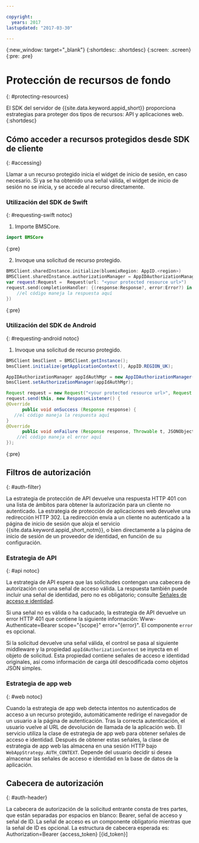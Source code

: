 ```yaml
---

copyright:
  years: 2017
lastupdated: "2017-03-30"

---
```


{:new_window: target="_blank"}
{:shortdesc: .shortdesc}
{:screen: .screen}
{:pre: .pre}

# Protección de recursos de fondo
{: #protecting-resources}

El SDK del servidor de {{site.data.keyword.appid_short}} proporciona estrategias para proteger dos tipos de recursos: API y aplicaciones web.
{:shortdesc}


## Cómo acceder a recursos protegidos desde SDK de cliente
{: #accessing}

Llamar a un recurso protegido inicia el widget de inicio de sesión, en caso necesario. Si ya se ha obtenido una señal válida, el widget de inicio de sesión no se inicia, y se accede al recurso directamente.


### Utilización del SDK de Swift
{: #requesting-swift notoc}

1. Importe BMSCore.

  ```swift
  import BMSCore
  ```
  {:pre}

2. Invoque una solicitud de recurso protegido.

  ```swift
  BMSClient.sharedInstance.initialize(bluemixRegion: AppID.<region>)
  BMSClient.sharedInstance.authorizationManager = AppIDAuthorizationManager(appid:AppID.sharedInstance)
  var request:Request =  Request(url: "<your protected resource url>")
  request.send(completionHandler: {(response:Response?, error:Error?) in
      //el código maneja la respuesta aquí
  })
  ```
  {:pre}


### Utilización del SDK de Android
{: #requesting-android notoc}

1. Invoque una solicitud de recurso protegido.

  ```java
  BMSClient bmsClient = BMSClient.getInstance();
  bmsClient.initialize(getApplicationContext(), AppID.REGION_UK);

  AppIDAuthorizationManager appIdAuthMgr = new AppIDAuthorizationManager(AppID.getInstance())
  bmsClient.setAuthorizationManager(appIdAuthMgr);

  Request request = new Request("<your protected resource url>", Request.GET);
  request.send(this, new ResponseListener() {
  @Override
		public void onSuccess (Response response) {
     //el código maneja la respuesta aquí
  }
  @Override
		public void onFailure (Response response, Throwable t, JSONObject extendedInfo) {
      //el código maneja el error aquí
  });
  ```
  {:pre}



## Filtros de autorización
{: #auth-filter}

La estrategia de protección de API devuelve una respuesta HTTP 401 con una lista de ámbitos para obtener la autorización para un cliente no autenticado. La estrategia de protección de aplicaciones web devuelve una redirección HTTP 302. La redirección envía a un cliente no autenticado a la página de inicio de sesión que aloja el servicio {{site.data.keyword.appid_short_notm}}, o bien directamente a la página de inicio de sesión de un proveedor de identidad, en función de su configuración.



### Estrategia de API
{: #api notoc}

La estrategia de API espera que las solicitudes contengan una cabecera de autorización con una señal de acceso válida. La respuesta también puede incluir una señal de identidad, pero no es obligatorio; consulte [Señales de acceso e identidad](/docs/services/appid/about.html#acess-and-identity).

Si una señal no es válida o ha caducado, la estrategia de API devuelve un error HTTP 401 que contiene la siguiente información: Www-Authenticate=Bearer scope="{scope}" error="{error}". El componente `error` es opcional.

Si la solicitud devuelve una señal válida, el control se pasa al siguiente middleware y la propiedad `appIdAuthorizationContext` se inyecta en el objeto de solicitud. Esta propiedad contiene señales de acceso e identidad originales, así como información de carga útil descodificada como objetos JSON simples.


### Estrategia de app web
{: #web notoc}

Cuando la estrategia de app web detecta intentos no autenticados de acceso a un recurso protegido, automáticamente redirige el navegador de un usuario a la página de autenticación. Tras la correcta autenticación, el usuario vuelve al URL de devolución de llamada de la aplicación web. El servicio utiliza la clase de estrategia de app web para obtener señales de acceso e identidad. Después de obtener estas señales, la clase de estrategia de app web las almacena en una sesión HTTP bajo `WebAppStrategy.AUTH_CONTEXT`. Depende del usuario decidir si desea almacenar las señales de acceso e identidad en la base de datos de la aplicación.

## Cabecera de autorización
{: #auth-header}

La cabecera de autorización de la solicitud entrante consta de tres partes, que están separadas por espacios en blanco: Bearer, señal de acceso y señal de ID. La señal de acceso es un componente obligatorio mientras que la señal de ID es opcional. La estructura de cabecera esperada es: Authorization=Bearer {access_token} [{id_token}]
